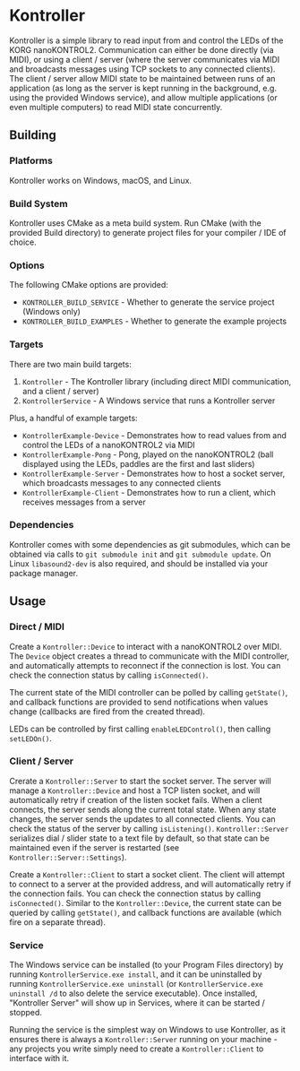 # Kontroller

Kontroller is a simple library to read input from and control the LEDs of the KORG nanoKONTROL2. Communication can either be done directly (via MIDI), or using a client / server (where the server communicates via MIDI and broadcasts messages using TCP sockets to any connected clients). The client / server allow MIDI state to be maintained between runs of an application (as long as the server is kept running in the background, e.g. using the provided Windows service), and allow multiple applications (or even multiple computers) to read MIDI state concurrently.

## Building

### Platforms

Kontroller works on Windows, macOS, and Linux.

### Build System

Kontroller uses CMake as a meta build system. Run CMake (with the provided Build directory) to generate project files for your compiler / IDE of choice.

### Options

The following CMake options are provided:

* `KONTROLLER_BUILD_SERVICE` - Whether to generate the service project (Windows only)
* `KONTROLLER_BUILD_EXAMPLES` - Whether to generate the example projects

### Targets

There are two main build targets:

1. `Kontroller` - The Kontroller library (including direct MIDI communication, and a client / server)
2. `KontrollerService` - A Windows service that runs a Kontroller server

Plus, a handful of example targets:

* `KontrollerExample-Device` - Demonstrates how to read values from and control the LEDs of a nanoKONTROL2 via MIDI
* `KontrollerExample-Pong` - Pong, played on the nanoKONTROL2 (ball displayed using the LEDs, paddles are the first and last sliders)
* `KontrollerExample-Server` - Demonstrates how to host a socket server, which broadcasts messages to any connected clients
* `KontrollerExample-Client` - Demonstrates how to run a client, which receives messages from a server

### Dependencies

Kontroller comes with some dependencies as git submodules, which can be obtained via calls to `git submodule init` and `git submodule update`. On Linux `libasound2-dev` is also required, and should be installed via your package manager.

## Usage

### Direct / MIDI

Create a `Kontroller::Device` to interact with a nanoKONTROL2 over MIDI. The `Device` object creates a thread to communicate with the MIDI controller, and automatically attempts to reconnect if the connection is lost. You can check the connection status by calling `isConnected()`.

The current state of the MIDI controller can be polled by calling `getState()`, and callback functions are provided to send notifications when values change (callbacks are fired from the created thread).

LEDs can be controlled by first calling `enableLEDControl()`, then calling `setLEDOn()`.

### Client / Server

Crerate a `Kontroller::Server` to start the socket server. The server will manage a `Kontroller::Device` and host a TCP listen socket, and will automatically retry if creation of the listen socket fails. When a client connects, the server sends along the current total state. When any state changes, the server sends the updates to all connected clients. You can check the status of the server by calling `isListening()`. `Kontroller::Server` serializes dial / slider state to a text file by default, so that state can be maintained even if the server is restarted (see `Kontroller::Server::Settings`).

Create a `Kontroller::Client` to start a socket client. The client will attempt to connect to a server at the provided address, and will automatically retry if the connection fails. You can check the connection status by calling `isConnected()`. Similar to the `Kontroller::Device`, the current state can be queried by calling `getState()`, and callback functions are available (which fire on a separate thread).

### Service

The Windows service can be installed (to your Program Files directory) by running `KontrollerService.exe install`, and it can be uninstalled by running `KontrollerService.exe uninstall` (or `KontrollerService.exe uninstall /d` to also delete the service executable). Once installed, "Kontroller Server" will show up in Services, where it can be started / stopped.

Running the service is the simplest way on Windows to use Kontroller, as it ensures there is always a `Kontroller::Server` running on your machine - any projects you write simply need to create a `Kontroller::Client` to interface with it.
